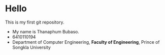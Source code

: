 # Hello
This is my first git repository.
* My name is Thanaphum Bubaso.
* 6410110194
* Department of Computer Engineering, **Faculty of Engineering**, Prince of Songkla University